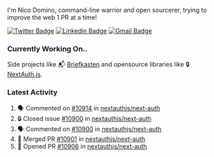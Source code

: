 
I'm Nico Domino, command-line warrior and open sourcerer, trying to improve the web 1 PR at a time!

[![Twitter Badge](https://img.shields.io/badge/-@ndom91-1ca0f1?style=flat-square&labelColor=1ca0f1&logo=twitter&logoColor=white&link=https://twitter.com/ndom91)](https://twitter.com/ndom91) [![Linkedin Badge](https://img.shields.io/badge/-ndom91-blue?style=flat-square&logo=Linkedin&logoColor=white&link=https://www.linkedin.com/in/ndom91/)](https://www.linkedin.com/in/ndom91/) [![Gmail Badge](https://img.shields.io/badge/-yo@ndo.dev-c14438?style=flat-square&logo=mail.ru&logoColor=white&link=mailto:yo@ndo.dev)](mailto:yo@ndo.dev)

### Currently Working On..

Side projects like 📬 [Briefkasten](https://briefkastenhq.com) and opensource libraries like 🔒 [NextAuth.js](https://github.com/nextauthjs/next-auth).

<!--START_SECTION_PROFILE_VIEWS:readme-info-->
<!--END_SECTION_PROFILE_VIEWS:readme-info-->

<!--START_SECTION_DAILY_COMMIT:readme-info-->
<!--END_SECTION_DAILY_COMMIT:readme-info-->

<!--START_SECTION_WEEKLY_COMMIT:readme-info-->
<!--END_SECTION_WEEKLY_COMMIT:readme-info-->

### Latest Activity

<!--START_SECTION:activity-->
1. 🗣 Commented on [#10914](https://github.com/nextauthjs/next-auth/pull/10914#issuecomment-2112003323) in [nextauthjs/next-auth](https://github.com/nextauthjs/next-auth)
2. 🔒 Closed issue [#10900](https://github.com/nextauthjs/next-auth/issues/10900) in [nextauthjs/next-auth](https://github.com/nextauthjs/next-auth)
3. 🗣 Commented on [#10900](https://github.com/nextauthjs/next-auth/issues/10900#issuecomment-2111992588) in [nextauthjs/next-auth](https://github.com/nextauthjs/next-auth)
4. 🎉 Merged PR [#10901](https://github.com/nextauthjs/next-auth/pull/10901) in [nextauthjs/next-auth](https://github.com/nextauthjs/next-auth)
5. 💪 Opened PR [#10906](https://github.com/nextauthjs/next-auth/pull/10906) in [nextauthjs/next-auth](https://github.com/nextauthjs/next-auth)
<!--END_SECTION:activity-->
